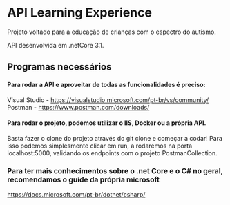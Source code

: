 # API Learning Experience
Projeto voltado para a educação de crianças com o espectro do autismo.

API desenvolvida em .netCore 3.1.

## Programas necessários
#### Para rodar a API e aproveitar de todas as funcionalidades é preciso:
Visual Studio - https://visualstudio.microsoft.com/pt-br/vs/community/
Postman - https://www.postman.com/downloads/

#### Para rodar o projeto, podemos utilizar o IIS, Docker ou a própria API.
Basta fazer o clone do projeto através do git clone e começar a codar!
Para isso podemos simplesmente clicar em run, a rodaremos na porta localhost:5000, validando os endpoints com o projeto PostmanCollection.
<br>
### Para ter mais conhecimentos sobre o .net Core e o C# no geral, recomendamos o guide da própria microsoft
https://docs.microsoft.com/pt-br/dotnet/csharp/
